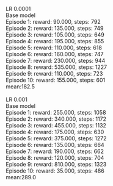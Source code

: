LR 0.0001<br>
Base model<br>
Episode 1: reward: 90.000, steps: 792<br>
Episode 2: reward: 135.000, steps: 749<br>
Episode 3: reward: 105.000, steps: 649<br>
Episode 4: reward: 195.000, steps: 855<br>
Episode 5: reward: 110.000, steps: 618<br>
Episode 6: reward: 160.000, steps: 747<br>
Episode 7: reward: 230.000, steps: 944<br>
Episode 8: reward: 535.000, steps: 1227<br>
Episode 9: reward: 110.000, steps: 723<br>
Episode 10: reward: 155.000, steps: 601<br>
mean:182.5 <br><br>
LR 0.001<br>
Base model<br>
Episode 1: reward: 255.000, steps: 1058<br>
Episode 2: reward: 340.000, steps: 1172<br>
Episode 3: reward: 455.000, steps: 1132<br>
Episode 4: reward: 175.000, steps: 630<br>
Episode 5: reward: 375.000, steps: 1272<br>
Episode 6: reward: 135.000, steps: 664<br>
Episode 7: reward: 190.000, steps: 662<br>
Episode 8: reward: 120.000, steps: 704<br>
Episode 9: reward: 810.000, steps: 1323<br>
Episode 10: reward: 35.000, steps: 486<br>
mean:289.0<br>